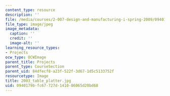 ```yaml
---
content_type: resource
description: ''
file: /media/courses/2-007-design-and-manufacturing-i-spring-2009/0940179bfc67727d141086065d20bd68_2003_table_platter.jpg
file_type: image/jpeg
image_metadata:
  caption: ''
  credit: ''
  image-alt: ''
learning_resource_types:
- Projects
ocw_type: OCWImage
parent_title: Projects
parent_type: CourseSection
parent_uid: 84dfecf8-a23f-522f-3d67-1d5c5133752f
resourcetype: Image
title: 2003_table_platter.jpg
uid: 0940179b-fc67-727d-1410-86065d20bd68
---
```

